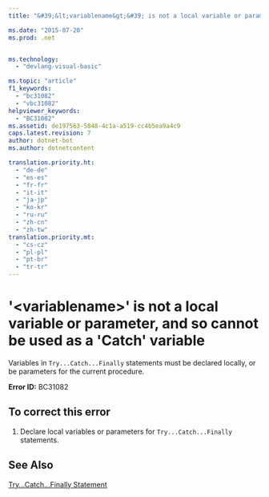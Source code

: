 ```yaml
---
title: "&#39;&lt;variablename&gt;&#39; is not a local variable or parameter, and so cannot be used as a &#39;Catch&#39; variable | Microsoft Docs"

ms.date: "2015-07-20"
ms.prod: .net


ms.technology: 
  - "devlang-visual-basic"

ms.topic: "article"
f1_keywords: 
  - "bc31082"
  - "vbc31082"
helpviewer_keywords: 
  - "BC31082"
ms.assetid: de197563-5848-4c1a-a519-cc4b5ea9a4c9
caps.latest.revision: 7
author: dotnet-bot
ms.author: dotnetcontent

translation.priority.ht: 
  - "de-de"
  - "es-es"
  - "fr-fr"
  - "it-it"
  - "ja-jp"
  - "ko-kr"
  - "ru-ru"
  - "zh-cn"
  - "zh-tw"
translation.priority.mt: 
  - "cs-cz"
  - "pl-pl"
  - "pt-br"
  - "tr-tr"
---
```

# &#39;&lt;variablename&gt;&#39; is not a local variable or parameter, and so cannot be used as a &#39;Catch&#39; variable
Variables in `Try...Catch...Finally` statements must be declared locally, or be parameters for the current procedure.  
  
 **Error ID:** BC31082  
  
## To correct this error  
  
1.  Declare local variables or parameters for `Try...Catch...Finally` statements.  
  
## See Also  
 [Try...Catch...Finally Statement](../../visual-basic/language-reference/statements/try-catch-finally-statement.md)